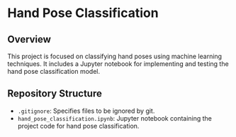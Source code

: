 # Hand Pose Classification

## Overview

This project is focused on classifying hand poses using machine learning techniques. It includes a Jupyter notebook for implementing and testing the hand pose classification model.

## Repository Structure

- `.gitignore`: Specifies files to be ignored by git.
- `hand_pose_classification.ipynb`: Jupyter notebook containing the project code for hand pose classification.
